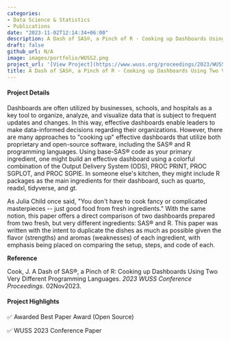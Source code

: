```yaml
---
categories:
- Data Science & Statistics
- Publications
date: "2023-11-02T12:14:34+06:00"
description: A Dash of SAS®, a Pinch of R - Cooking up Dashboards Using Two Very Different Programming Languages
draft: false
github_url: N/A
image: images/portfolio/WUSS2.png
project_url: '[View Project](https://www.wuss.org/proceedings/2023/WUSS-2023-Paper-165.pdf)'
title: A Dash of SAS®, a Pinch of R - Cooking up Dashboards Using Two Very Different Programming Languages
---
```


#### Project Details

Dashboards are often utilized by businesses, schools, and hospitals as a key tool to organize, analyze, and visualize data that is subject to frequent updates and changes. In this way, effective dashboards enable leaders to make data-informed decisions regarding their organizations. However, there are many approaches to "cooking up" effective dashboards that utilize both proprietary and open-source software, including the SAS® and R programming languages. Using base-SAS® code as your primary ingredient, one might build an effective dashboard using a colorful combination of the Output Delivery System (ODS), PROC PRINT, PROC SGPLOT, and PROC SGPIE. In someone else's kitchen, they might include R packages as the main ingredients for their dashboard, such as quarto, readxl, tidyverse, and gt.

As Julia Child once said, "You don't have to cook fancy or complicated masterpieces -- just good food from fresh ingredients." With the same notion, this paper offers a direct comparison of two dashboards prepared from two fresh, but very different ingredients: SAS® and R. This paper was written with the intent to duplicate the dishes as much as possible given the flavor (strengths) and aromas (weaknesses) of each ingredient, with emphasis being placed on comparing the setup, steps, and code of each.

**Reference**

Cook, J. A Dash of SAS®, a Pinch of R: Cooking up Dashboards Using Two Very Different Programming Languages. *2023 WUSS Conference Proceedings*. 02Nov2023.

#### Project Highlights

✅ Awarded Best Paper Award (Open Source)

✅ WUSS 2023 Conference Paper
